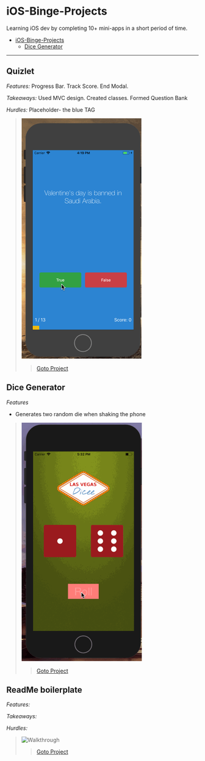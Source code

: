 # iOS-Binge-Projects
Learning iOS dev by completing 10+ mini-apps in a short period of time.

<!-- TOC depthFrom:1 depthTo:6 withLinks:1 updateOnSave:1 orderedList:0 -->

- [iOS-Binge-Projects](#ios-binge-projects)
	- [Dice Generator](#dice-generator)

<!-- /TOC -->
- - - -

## Quizlet
*Features:* Progress Bar. Track Score. End Modal.

*Takeaways:* Used MVC design. Created classes. Formed Question Bank

*Hurdles:* Placeholder- the blue TAG

> ![Walkthrough](demo/quiz.gif)
>> [Goto Project](/)

## Dice Generator
*Features*
- Generates two random die when shaking the phone
> ![Walkthrough](demo/dicee.gif)
>> [Goto Project](/Dicee)

## ReadMe boilerplate
*Features:*

*Takeaways:*

*Hurdles:*

> ![Walkthrough](demo/)
>> [Goto Project](/)
